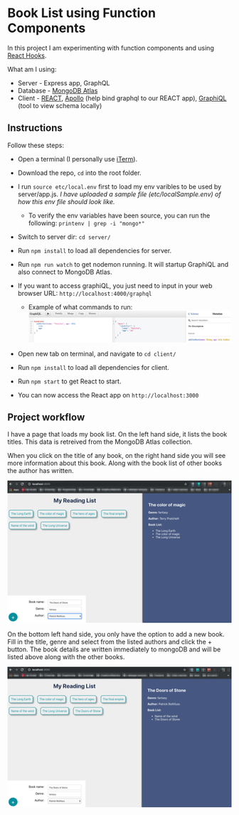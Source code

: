 # Book List using Function Components

In this project I am experimenting with function components and using [React Hooks](https://reactjs.org/docs/hooks-intro.html). 

What am I using: 
 * Server - Express app, GraphQL
 * Database - [MongoDB Atlas](https://www.mongodb.com/cloud/atlas)
 * Client - [REACT](https://github.com/facebook/create-react-app), [Apollo](apollographql.com/docs/react/get-started/) (help bind graphql to our REACT app), [GraphiQL](https://github.com/graphql/graphiql) (tool to view schema locally)

## Instructions 

Follow these steps:
* Open a terminal (I personally use [iTerm](https://iterm2.com/)).
* Download the repo, `cd` into the root folder.
* I run `source etc/local.env` first to load my env varibles to be used by server/app.js. *I have uploaded a sample file (etc/localSample.env) of how this env file should look like.* 
    * To verify the env variables have been source, you can run the following: `printenv | grep -i "mongo*"`

* Switch to server dir: `cd server/` 
* Run `npm install` to load all dependencies for server. 
* Run `npm run watch` to get nodemon running. It will startup GraphiQL and also connect to MongoDB Atlas.
* If you want to access graphiQL, you just need to input in your web browser URL: `http://localhost:4000/graphql`
    * Example of what commands to run:
    ![graphiQL](images/GraphiQL_mutation_addAuthor.png)
* Open new tab on terminal, and navigate to `cd client/`
* Run `npm install` to load all dependencies for client. 
* Run `npm start` to get React to start.
* You can now access the React app on `http://localhost:3000`

## Project workflow

I have a page that loads my book list. On the left hand side, it lists the book titles. This data is retreived from the MongoDB Atlas collection.

When you click on the title of any book, on the right hand side you will see more information about this book. Along with the book list of other books the author has written.

![final2](images/final2.png)

On the bottom left hand side, you only have the option to add a new book. Fill in the title, genre and select from the listed authors and click the + button. The book details are written immediately to mongoDB and will be listed above along with the other books.   

![final3](images/final3.png)


